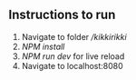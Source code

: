 ## Instructions to run
1. Navigate to folder */kikkirikki*
2. *NPM install*
3. *NPM run dev* for live reload
4. Navigate to localhost:8080
